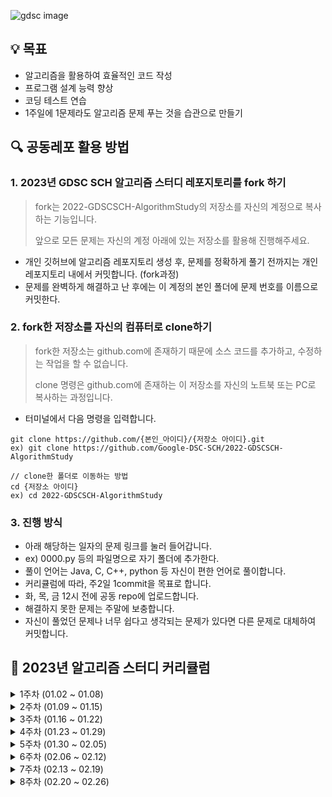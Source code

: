 
![gdsc image](./profile/contents/KakaoTalk_20221110_155809210.png)

## 💡 목표
* 알고리즘을 활용하여 효율적인 코드 작성
* 프로그램 설계 능력 향상
* 코딩 테스트 연습
* 1주일에 1문제라도 알고리즘 문제 푸는 것을 습관으로 만들기


## 🔍 공동레포 활용 방법
### 1. 2023년 GDSC SCH 알고리즘 스터디 레포지토리를 fork 하기

>fork는 2022-GDSCSCH-AlgorithmStudy의 저장소를 자신의 계정으로 복사하는 기능입니다.
>
>앞으로 모든 문제는 자신의 계정 아래에 있는 저장소를 활용해 진행해주세요.

* 개인 깃허브에 알고리즘 레포지토리 생성 후, 문제를 정확하게 풀기 전까지는 개인 레포지토리 내에서 커밋합니다. (fork과정)
* 문제를 완벽하게 해결하고 난 후에는 이 계정의 본인 폴더에 문제 번호를 이름으로 커밋한다.

### 2. fork한 저장소를 자신의 컴퓨터로 clone하기

> fork한 저장소는 github.com에 존재하기 때문에 소스 코드를 추가하고, 수정하는 작업을 할 수 없습니다.
>
> clone 명령은 github.com에 존재하는 이 저장소를 자신의 노트북 또는 PC로 복사하는 과정입니다.

* 터미널에서 다음 명령을 입력합니다.

```
git clone https://github.com/{본인_아이디}/{저장소 아이디}.git
ex) git clone https://github.com/Google-DSC-SCH/2022-GDSCSCH-AlgorithmStudy
```

```
// clone한 폴더로 이동하는 방법
cd {저장소 아이디}
ex) cd 2022-GDSCSCH-AlgorithmStudy
```

### 3. 진행 방식

* 아래 해당하는 일자의 문제 링크를 눌러 들어갑니다.
* ex) 0000.py 등의 파일명으로 자기 폴더에 추가한다.
* 풀이 언어는 Java, C, C++, python 등 자신이 편한 언어로 풀이합니다.
* 커리큘럼에 따라, 주2일 1commit을 목표로 합니다.
* 화, 목, 금 12시 전에 공동 repo에 업로드합니다.
* 해결하지 못한 문제는 주말에 보충합니다.
* 자신이 풀었던 문제나 너무 쉽다고 생각되는 문제가 있다면 다른 문제로 대체하여 커밋합니다.


## 🚀 2023년 알고리즘 스터디 커리큘럼


<details>
    <summary>1주차 (01.02 ~ 01.08)</summary>

| 07.25(월) | 07.27(수) | 07.29(금) |
| :------: | :------: | :------: |
| [신고 결과 받기](https://school.programmers.co.kr/learn/courses/30/lessons/92334) | [문자열 압축](https://school.programmers.co.kr/learn/courses/30/lessons/60057) | [추석 트래픽](https://school.programmers.co.kr/learn/courses/30/lessons/17676) |

</details>

<details>
    <summary>2주차 (01.09 ~ 01.15)</summary>

| 08.01(월) | 08.03(수) | 08.05(금) |
| :------: | :------: | :------: |
| [로또의 최고 순위와 최저 순위](https://school.programmers.co.kr/learn/courses/30/lessons/77484) | [오픈채팅방](https://school.programmers.co.kr/learn/courses/30/lessons/42888) | [N으로 표현](https://school.programmers.co.kr/learn/courses/30/lessons/42895) |

</details>

<details>
    <summary>3주차 (01.16 ~ 01.22)</summary>

| 08.08(월) | 08.10(수) | 08.12(금) |
| :------: | :------: | :------: |
| [신규 아이디 추천](https://school.programmers.co.kr/learn/courses/30/lessons/72410) | [카카오프렌즈 컬러링북](https://school.programmers.co.kr/learn/courses/30/lessons/1829) | [입국심사](https://school.programmers.co.kr/learn/courses/30/lessons/43238) |

</details>

<details>
    <summary>4주차 (01.23 ~ 01.29)</summary>

| 08.15(월) | 08.17(수) | 08.19(금) |
| :------: | :------: | :------: |
| [숫자 문자열과 영단어](https://school.programmers.co.kr/learn/courses/30/lessons/81301) | [단체사진 찍기](https://school.programmers.co.kr/learn/courses/30/lessons/1835) | [가장 먼 노드](https://school.programmers.co.kr/learn/courses/30/lessons/49189) |

</details>

<details>
    <summary>5주차 (01.30 ~ 02.05)</summary>

| 08.22(월) | 08.24(수) | 08.26(금) |
| :------: | :------: | :------: |
| [키패드 누르기](https://school.programmers.co.kr/learn/courses/30/lessons/67256) | [멀쩡한 사각형](https://school.programmers.co.kr/learn/courses/30/lessons/62048) | [브라이언의 고민](https://school.programmers.co.kr/learn/courses/30/lessons/1830) |

</details>

<details>
    <summary>6주차 (02.06 ~ 02.12)</summary>

| 08.29(월) | 08.31(수) | 09.02(금) |
| :------: | :------: | :------: |
| [크레인 인형뽑기 게임](https://school.programmers.co.kr/learn/courses/30/lessons/64061) | [124 나라의 숫자](https://school.programmers.co.kr/learn/courses/30/lessons/12899) | [리틀 프렌즈 사천성](https://school.programmers.co.kr/learn/courses/30/lessons/1836) |

</details>

<details>
    <summary>7주차 (02.13 ~ 02.19)</summary>

| 09.05(월) | 09.07(수) | 09.09(금) |
| :------: | :------: | :------: |
| [없는 숫자 더하기](https://school.programmers.co.kr/learn/courses/30/lessons/86051) | [기능개발](https://school.programmers.co.kr/learn/courses/30/lessons/42586) | [디스크 컨트롤러](https://school.programmers.co.kr/learn/courses/30/lessons/42627) |

</details>

<details>
    <summary>8주차 (02.20 ~ 02.26)</summary>

| 09.12(월) | 09.14(수) | 09.16(금) |
| :------: | :------: | :------: |
| [음양 더하기](https://school.programmers.co.kr/learn/courses/30/lessons/76501) | [더 맵게](https://school.programmers.co.kr/learn/courses/30/lessons/42626) | [정수 삼각형](https://school.programmers.co.kr/learn/courses/30/lessons/43105) |

</details>
